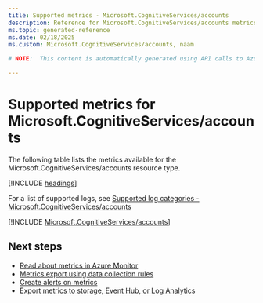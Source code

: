 ```yaml
---
title: Supported metrics - Microsoft.CognitiveServices/accounts
description: Reference for Microsoft.CognitiveServices/accounts metrics in Azure Monitor.
ms.topic: generated-reference
ms.date: 02/18/2025
ms.custom: Microsoft.CognitiveServices/accounts, naam

# NOTE:  This content is automatically generated using API calls to Azure. Any edits made on these files will be overwritten in the next run of the script. 

---
```


  
# Supported metrics for Microsoft.CognitiveServices/accounts
  
The following table lists the metrics available for the Microsoft.CognitiveServices/accounts resource type.  
  
  
[!INCLUDE [headings](~/reusable-content/ce-skilling/azure/includes/azure-monitor/reference/metrics/metrics-headings.md)]  
  
  
  
For a list of supported logs, see [Supported log categories - Microsoft.CognitiveServices/accounts](../supported-logs/microsoft-cognitiveservices-accounts-logs.md)  
  
 

[!INCLUDE [Microsoft.CognitiveServices/accounts](~/reusable-content/ce-skilling/azure/includes/azure-monitor/reference/metrics/microsoft-cognitiveservices-accounts-metrics-include.md)]  



## Next steps

- [Read about metrics in Azure Monitor](/azure/azure-monitor/data-platform)
- [Metrics export using data collection rules](/azure/azure-monitor/essentials/data-collection-metrics)
- [Create alerts on metrics](/azure/azure-monitor/alerts/alerts-overview)
- [Export metrics to storage, Event Hub, or Log Analytics](/azure/azure-monitor/essentials/platform-logs-overview)
